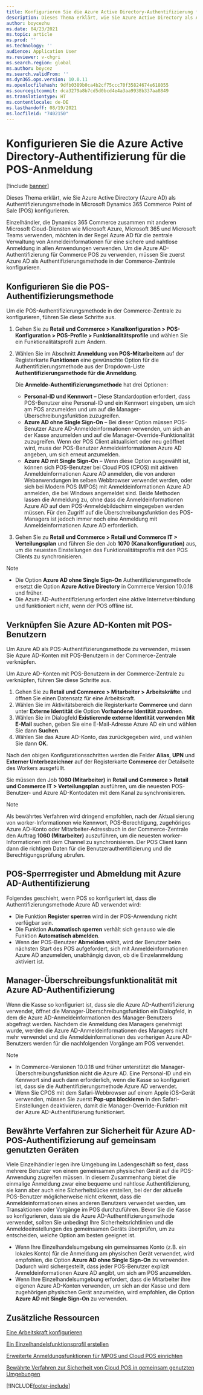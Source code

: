 ```yaml
---
title: Konfigurieren Sie die Azure Active Directory-Authentifizierung für die POS-Anmeldung
description: Dieses Thema erklärt, wie Sie Azure Active Directory als Authentifizierungsmethode in Microsoft Dynamics 365 Commerce Point of Sale (POS) konfigurieren.
author: boycezhu
ms.date: 04/23/2021
ms.topic: article
ms.prod: ''
ms.technology: ''
audience: Application User
ms.reviewer: v-chgri
ms.search.region: global
ms.author: boycez
ms.search.validFrom: ''
ms.dyn365.ops.version: 10.0.11
ms.openlocfilehash: 9dfb0389b0ca4b2cf75ccc70f35824674e618055
ms.sourcegitcommit: dca3279a8b7cd5d0bcd4e4a3aa9938b337aa8849
ms.translationtype: HT
ms.contentlocale: de-DE
ms.lasthandoff: 08/19/2021
ms.locfileid: "7402150"
---
```

# <a name="configure-azure-active-directory-authentication-for-pos-sign-in"></a>Konfigurieren Sie die Azure Active Directory-Authentifizierung für die POS-Anmeldung

[!include [banner](includes/banner.md)]

Dieses Thema erklärt, wie Sie Azure Active Directory (Azure AD) als Authentifizierungsmethode in Microsoft Dynamics 365 Commerce Point of Sale (POS) konfigurieren.

Einzelhändler, die Dynamics 365 Commerce zusammen mit anderen Microsoft Cloud-Diensten wie Microsoft Azure, Microsoft 365 und Microsoft Teams verwenden, möchten in der Regel Azure AD für die zentrale Verwaltung von Anmeldeinformationen für eine sichere und nahtlose Anmeldung in allen Anwendungen verwenden. Um die Azure AD-Authentifizierung für Commerce POS zu verwenden, müssen Sie zuerst Azure AD als Authentifizierungsmethode in der Commerce-Zentrale konfigurieren.

## <a name="configure-pos-authentication-method"></a>Konfigurieren Sie die POS-Authentifizierungsmethode

Um die POS-Authentifizierungsmethode in der Commerce-Zentrale zu konfigurieren, führen Sie diese Schritte aus.
    
1. Gehen Sie zu **Retail und Commerce \> Kanalkonfiguration \> POS-Konfiguration \> POS-Profile \> Funktionalitätsprofile** und wählen Sie ein Funktionalitätsprofil zum Ändern.
1. Wählen Sie im Abschnitt **Anmeldung von POS-Mitarbeitern** auf der Registerkarte **Funktionen** eine gewünschte Option für die Authentifizierungsmethode aus der Dropdown-Liste **Authentifizierungsmethode für die Anmeldung**.

    Die **Anmelde-Authentifizierungsmethode** hat drei Optionen:
    
    - **Personal-ID und Kennwort** – Diese Standardoption erfordert, dass POS-Benutzer eine Personal-ID und ein Kennwort eingeben, um sich am POS anzumelden und um auf die Manager-Überschreibungsfunktion zuzugreifen.
    - **Azure AD ohne Single Sign-On** – Bei dieser Option müssen POS-Benutzer Azure AD-Anmeldeinformationen verwenden, um sich an der Kasse anzumelden und auf die Manager-Override-Funktionalität zuzugreifen. Wenn der POS Client aktualisiert oder neu geöffnet wird, muss der POS-Benutzer Anmeldeinformationen Azure AD angeben, um sich erneut anzumelden.
    - **Azure AD mit Single Sign-On** – Wenn diese Option ausgewählt ist, können sich POS-Benutzer bei Cloud POS (CPOS) mit aktiven Anmeldeinformationen Azure AD anmelden, die von anderen Webanwendungen im selben Webbrowser verwendet werden, oder sich bei Modern POS (MPOS) mit Anmeldeinformationen Azure AD anmelden, die bei Windows angemeldet sind. Beide Methoden lassen die Anmeldung zu, ohne dass die Anmeldeinformationen Azure AD auf dem POS-Anmeldebildschirm eingegeben werden müssen. Für den Zugriff auf die Überschreibungsfunktion des POS-Managers ist jedoch immer noch eine Anmeldung mit Anmeldeinformationen Azure AD erforderlich.

1. Gehen Sie zu **Retail und Commerce > Retail und Commerce IT > Verteilungsplan** und führen Sie den Job **1070 (Kanalkonfiguration)** aus, um die neuesten Einstellungen des Funktionalitätsprofils mit den POS Clients zu synchronisieren.

> [!NOTE]
> - Die Option **Azure AD ohne Single Sign-On** Authentifizierungsmethode ersetzt die Option **Azure Active Directory** in Commerce Version 10.0.18 und früher.
> - Die Azure AD-Authentifizierung erfordert eine aktive Internetverbindung und funktioniert nicht, wenn der POS offline ist.

## <a name="associate-azure-ad-accounts-with-pos-users"></a>Verknüpfen Sie Azure AD-Konten mit POS-Benutzern

Um Azure AD als POS-Authentifizierungsmethode zu verwenden, müssen Sie Azure AD-Konten mit POS-Benutzern in der Commerce-Zentrale verknüpfen. 

Um Azure AD-Konten mit POS-Benutzern in der Commerce-Zentrale zu verknüpfen, führen Sie diese Schritte aus.
    
1. Gehen Sie zu **Retail und Commerce > Mitarbeiter > Arbeitskräfte** und öffnen Sie einen Datensatz für eine Arbeitskraft.
1. Wählen Sie im Aktivitätsbereich die Registerkarte **Commerce** und dann unter **Externe Identität** die Option **Vorhandene Identität zuordnen**. 
1. Wählen Sie im Dialogfeld **Existierende externe Identität verwenden** **Mit E-Mail** suchen, geben Sie eine E-Mail-Adresse Azure AD ein und wählen Sie dann **Suchen**.
1. Wählen Sie das Azure AD-Konto, das zurückgegeben wird, und wählen Sie dann **OK**.

Nach den obigen Konfigurationsschritten werden die Felder **Alias**, **UPN** und **Externer Unterbezeichner** auf der Registerkarte **Commerce** der Detailseite des Workers ausgefüllt.

Sie müssen den Job **1060 (Mitarbeiter)** in **Retail und Commerce > Retail und Commerce IT > Verteilungsplan** ausführen, um die neuesten POS-Benutzer- und Azure AD-Kontodaten mit dem Kanal zu synchronisieren.

> [!NOTE]
> Als bewährtes Verfahren wird dringend empfohlen, nach der Aktualisierung von worker-Informationen wie Kennwort, POS-Berechtigung, zugehöriges Azure AD-Konto oder Mitarbeiter-Adressbuch in der Commerce-Zentrale den Auftrag **1060 (Mitarbeiter)** auszuführen, um die neuesten worker-Informationen mit dem Channel zu synchronisieren. Der POS Client kann dann die richtigen Daten für die Benutzerauthentifizierung und die Berechtigungsprüfung abrufen.

## <a name="pos-lock-register-and-sign-out-with-azure-ad-authentication"></a>POS-Sperrregister und Abmeldung mit Azure AD-Authentifizierung

Folgendes geschieht, wenn POS so konfiguriert ist, dass die Authentifizierungsmethode Azure AD verwendet wird:

- Die Funktion **Register sperren** wird in der POS-Anwendung nicht verfügbar sein. 
- Die Funktion **Automatisch sperren** verhält sich genauso wie die Funktion **Automatisch abmelden**.
- Wenn der POS-Benutzer **Abmelden** wählt, wird der Benutzer beim nächsten Start des POS aufgefordert, sich mit Anmeldeinformationen Azure AD anzumelden, unabhängig davon, ob die Einzelanmeldung aktiviert ist.

## <a name="manager-override-functionality-with-azure-ad-authentication"></a>Manager-Überschreibungsfunktionalität mit Azure AD-Authentifizierung

Wenn die Kasse so konfiguriert ist, dass sie die Azure AD-Authentifizierung verwendet, öffnet die Manager-Überschreibungsfunktion ein Dialogfeld, in dem die Azure AD-Anmeldeinformationen des Manager-Benutzers abgefragt werden. Nachdem die Anmeldung des Managers genehmigt wurde, werden die Azure AD-Anmeldeinformationen des Managers nicht mehr verwendet und die Anmeldeinformationen des vorherigen Azure AD-Benutzers werden für die nachfolgenden Vorgänge am POS verwendet.

> [!NOTE]
> - In Commerce-Versionen 10.0.18 und früher unterstützt die Manager-Überschreibungsfunktion nicht die Azure AD. Eine Personal-ID und ein Kennwort sind auch dann erforderlich, wenn die Kasse so konfiguriert ist, dass sie die Authentifizierungsmethode Azure AD verwendet.
> - Wenn Sie CPOS mit dem Safari-Webbrowser auf einem Apple iOS-Gerät verwenden, müssen Sie zuerst **Pop-ups blockieren** in den Safari-Einstellungen deaktivieren, damit die Manager-Override-Funktion mit der Azure AD-Authentifizierung funktioniert. 

## <a name="security-best-practices-for-azure-ad-based-pos-authentication-on-shared-devices"></a>Bewährte Verfahren zur Sicherheit für Azure AD-POS-Authentifizierung auf gemeinsam genutzten Geräten

Viele Einzelhändler legen ihre Umgebung im Ladengeschäft so fest, dass mehrere Benutzer von einem gemeinsamen physischen Gerät auf die POS-Anwendung zugreifen müssen. In diesem Zusammenhang bietet die einmalige Anmeldung zwar eine bequeme und nahtlose Authentifizierung, sie kann aber auch eine Sicherheitslücke erstellen, bei der der aktuelle POS-Benutzer möglicherweise nicht erkennt, dass die Anmeldeinformationen eines anderen Benutzers verwendet werden, um Transaktionen oder Vorgänge im POS durchzuführen. Bevor Sie die Kasse so konfigurieren, dass sie die Azure AD-Authentifizierungsmethode verwendet, sollten Sie unbedingt Ihre Sicherheitsrichtlinien und die Anmeldeeinstellungen des gemeinsamen Geräts überprüfen, um zu entscheiden, welche Option am besten geeignet ist.

- Wenn Ihre Einzelhandelsumgebung ein gemeinsames Konto (z.B. ein lokales Konto) für die Anmeldung am physischen Gerät verwendet, wird empfohlen, die Option **Azure AD ohne Single Sign-On** zu verwenden. Dadurch wird sichergestellt, dass jeder POS-Benutzer explizit Anmeldeinformationen Azure AD angibt, um sich am POS anzumelden.
- Wenn Ihre Einzelhandelsumgebung erfordert, dass die Mitarbeiter ihre eigenen Azure AD-Konten verwenden, um sich an der Kasse und dem zugehörigen physischen Gerät anzumelden, wird empfohlen, die Option **Azure AD mit Single Sign-On** zu verwenden.

## <a name="additional-resources"></a>Zusätzliche Ressourcen

[Eine Arbeitskraft konfigurieren](tasks/worker.md)

[Ein Einzelhandelsfunktionsprofil erstellen](retail-functionality-profile.md)


[Erweiterte Anmeldungsfunktionen für MPOS und Cloud POS einrichten](extended-logon.md)

[Bewährte Verfahren zur Sicherheit von Cloud POS in gemeinsam genutzten Umgebungen](dev-itpro/secure-retail-cloud-pos.md)



[!INCLUDE[footer-include](../includes/footer-banner.md)]
